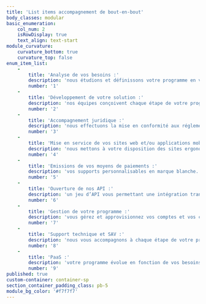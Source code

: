 ```yaml
---
title: 'List items accompagnement de bout-en-bout'
body_classes: modular
basic_enumeration:
    col_num: 2
    isRowDisplay: true
    text_align: text-start
module_curvature:
    curvature_bottom: true
    curvature_top: false
enum_item_list:
    -
        title: 'Analyse de vos besoins :'
        description: 'nous étudions et définissons votre programme en vous apportant notre expertise.'
        number: '1'
    -
        title: 'Développement de votre solution :'
        description: 'nos équipes conçoivent chaque étape de votre programme en respectant votre cahier des charges.'
        number: '2'
    -
        title: 'Accompagnement juridique :'
        description: 'nous effectuons la mise en conformité aux réglementations et lois en vigueur.'
        number: '3'
    -
        title: 'Mise en service de vos sites web et/ou applications mobiles :'
        description: 'nous mettons à votre disposition des sites ergonomiques et à votre image.'
        number: '4'
    -
        title: 'Emissions de vos moyens de paiements :'
        description: 'vos supports personnalisables en marque blanche.'
        number: '5'
    -
        title: 'Ouverture de nos API :'
        description: 'un jeu d’API vous permettant une intégration transparente à votre programme.'
        number: '6'
    -
        title: 'Gestion de votre programme :'
        description: 'vous gérez et approvisionnez vos comptes et vos cartes en toute liberté et selon vos besoins.'
        number: '7'
    -
        title: 'Support technique et SAV :'
        description: 'nous vous accompagnons à chaque étape de votre projet.'
        number: '8'
    -
        title: 'PaaS :'
        description: 'votre programme évolue en fonction de vos besoins.'
        number: '9'
published: true
custom-container: container-sp
section_container_padding_class: pb-5
module_bg_color: '#f7f7f7'
---
```


